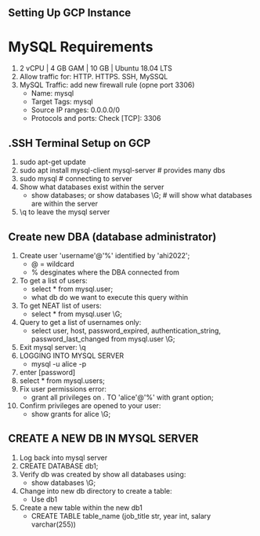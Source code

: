 ## Setting Up GCP Instance
# MySQL Requirements 
1. 2 vCPU | 4 GB GAM | 10 GB | Ubuntu 18.04 LTS
2. Allow traffic for: HTTP. HTTPS. SSH, MySSQL
3. MySQL Traffic: add new firewall rule (opne port 3306)
    - Name: mysql
    - Target Tags: mysql
    - Source IP ranges: 0.0.0.0/0
    - Protocols and ports: Check [TCP]: 3306



## .SSH Terminal Setup on GCP
1. sudo apt-get update 
2. sudo apt install mysql-client mysql-server # provides many dbs
3. sudo mysql # connecting to server 
4. Show what databases exist within the server
    - show databases; or show databases \G; # will show what databases are within the server
5. \q to leave the mysql server

## Create new DBA (database administrator)
1. Create user 'username'@'%' identified by 'ahi2022';
    - @ = wildcard
    - % desginates where the DBA connected from
2. To get a list of users: 
    - select * from mysql.user;
    - what db do we want to execute this query within
3. To get NEAT list of users:
    - select * from mysql.user \G;
4. Query to get a list of usernames only: 
    - select user, host, password_expired, authentication_string, password_last_changed from mysql.user \G; 
5. Exit mysql server: \q
6. LOGGING INTO MYSQL SERVER
    - mysql -u alice -p 
7. enter [password] 
8. select * from mysql.users;
9. Fix user permissions error: 
    - grant all privileges on *.* TO 'alice'@'%' with grant option;
10. Confirm privileges are opened to your user:
    - show grants for alice \G;

## CREATE A NEW DB IN MYSQL SERVER
1. Log back into mysql server
2. CREATE DATABASE db1;
3. Verify db was created by show all databases using:
    - show databases \G;
4. Change into new db directory to create a table:
    - Use db1
5. Create a new table within the new db1
     - CREATE TABLE table_name (job_title str, year int, salary varchar(255))
